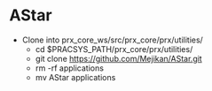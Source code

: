 # AStar

- Clone into prx_core_ws/src/prx_core/prx/utilities/
    - cd $PRACSYS_PATH/prx_core/prx/utilities/
    - git clone https://github.com/Mejikan/AStar.git
    - rm -rf applications
    - mv AStar applications